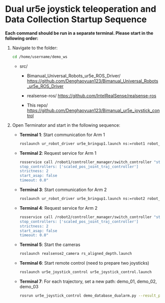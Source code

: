 
# Dual ur5e joystick teleoperation and Data Collection Startup Sequence
**Each command should be run in a separate terminal. Please start in the following order:**

1. Navigate to the folder:
   ```bash
   cd /home/username/demo_ws
   ```
   - src/
      - Bimanual_Universal_Robots_ur5e_ROS_Driver/
         https://github.com/Denghaoyuan123/Bimanual_Universal_Robots_ur5e_ROS_Driver

      - realsense-ros/
         https://github.com/IntelRealSense/realsense-ros

      - This repo/ 
         https://github.com/Denghaoyuan123/Bimanual_ur5e_joystick_control

2. Open Terminator and start in the following sequence:

   - **Terminal 1**: Start communication for Arm 1
     ```bash
     roslaunch ur_robot_driver ur5e_bringup1.launch ns:=robot1 robot_ip:=xxx reverse_port:=50001 script_sender_port:=50002 trajectory_port:=50003 script_command_port:=50004
     ```

   - **Terminal 2**: Request service for Arm 1
     ```bash
     rosservice call /robot1/controller_manager/switch_controller "start_controllers: ['joint_group_vel_controller']
     stop_controllers: ['scaled_pos_joint_traj_controller']
     strictness: 2
     start_asap: false
     timeout: 0.0"
     ```

   - **Terminal 3**: Start communication for Arm 2
     ```bash
     roslaunch ur_robot_driver ur5e_bringup1.launch ns:=robot2 robot_ip:=xxx reverse_port:=50011 script_sender_port:=50012 trajectory_port:=50013 script_command_port:=50014
     ```

   - **Terminal 4**: Request service for Arm 2
     ```bash
     rosservice call /robot2/controller_manager/switch_controller "start_controllers: ['joint_group_vel_controller']
     stop_controllers: ['scaled_pos_joint_traj_controller']
     strictness: 2
     start_asap: false
     timeout: 0.0"
     ```

   - **Terminal 5**: Start the cameras
     ```bash
     roslaunch realsense2_camera rs_aligned_depth.launch
     ```

   - **Terminal 6**: Start remote control (need to prepare two joysticks)
     ```bash
     roslaunch ur5e_joystick_control ur5e_joystick_control.launch
     ```

   - **Terminal 7**: For each trajectory, set a new path: demo_01, demo_02, demo_03
     ```bash
     rosrun ur5e_joystick_control demo_database_dualarm.py --result_path /path/to/your/demo/demo_20
     ```
